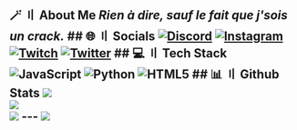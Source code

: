 ## <a id="aboutme"></a>🪄 〢 About Me *Rien à dire, sauf le fait que j'sois un crack.*  ## <a id="socials"></a>🌐 〢 Socials [![Discord](https://img.shields.io/badge/Discord-%237289DA.svg?logo=discord&logoColor=white)](https://discord.gg/uhq) [![Instagram](https://img.shields.io/badge/Instagram-%23E4405F.svg?logo=Instagram&logoColor=white)](https://instagram.com/weuhql) [![Twitch](https://img.shields.io/badge/Twitch-%239146FF.svg?logo=Twitch&logoColor=white)](https://twitch.tv/nekros_dsc) [![Twitter](https://img.shields.io/badge/Twitter-%231DA1F2.svg?logo=Twitter&logoColor=white)](https://twitter.com/uhql_)   ## <a id="techstack"></a>💻 〢 Tech Stack ![JavaScript](https://img.shields.io/badge/javascript-%23323330.svg?style=for-the-badge&logo=javascript&logoColor=%23F7DF1E) ![Python](https://img.shields.io/badge/python-3670A0?style=for-the-badge&logo=python&logoColor=ffdd54) ![HTML5](https://img.shields.io/badge/html5-%23E34F26.svg?style=for-the-badge&logo=html5&logoColor=white)  ## <a id="githubstats"></a>📊 〢 Github Stats ![](https://github-readme-stats.vercel.app/api?username=Nekros-Dsc&theme=dark&hide_border=false&include_all_commits=true&count_private=false)<br/> ![](https://github-readme-streak-stats.herokuapp.com/?user=Nekros-Dsc&theme=dark&hide_border=false)<br/> ![](https://github-readme-stats.vercel.app/api/top-langs/?username=Nekros-Dsc&theme=dark&hide_border=false&include_all_commits=true&count_private=false&layout=compact) --- [![](https://visitcount.itsvg.in/api?id=Nekros-dsc&icon=2&color=12)](https://visitcount.itsvg.in)
